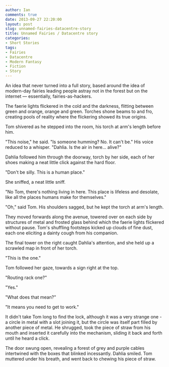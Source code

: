 ```yaml
---
author: Ian
comments: true
date: 2013-09-27 22:20:00
layout: post
slug: unnamed-fairies-datacentre-story
title: Unnamed Fairies / Datacentre story
categories:
- Short Stories
tags:
- Fairies
- Datacentre
- Modern Fantasy
- Fiction
- Story
---
```


<div class="notes">
<p>An idea that never turned into a full story, based around the idea of modern-day fairies leading people astray not in the forest but on the internet &mdash; essentially, fairies-as-hackers.</p>
</div>

The faerie lights flickered in the cold and the darkness, flitting between 
green and orange, orange and green. Torches shone beams to and fro, creating 
pools of reality where the flickering showed its true origins.

Tom shivered as he stepped into the room, his torch at arm's length before him.

"This noise," he said. "Is someone humming? No. It can't be." His voice reduced 
to a whisper. "Dahlia. Is the air in here... alive?"

Dahlia followed him through the doorway, torch by her side, each of her shoes 
making a neat little click against the hard floor.

"Don't be silly. This is a human place."

She sniffed, a neat little sniff.

"No Tom, there's nothing living in here. This place is lifeless and desolate, 
like all the places humans make for themselves."

"Oh," said Tom. His shoulders sagged, but he kept the torch at arm's length.

They moved forwards along the avenue, towered over on each side by structures of 
metal and frosted glass behind which the faerie lights flickered without pause. 
Tom's shuffling footsteps kicked up clouds of fine dust, each one eliciting a 
dainty cough from his companion.

The final tower on the right caught Dahlia's attention, and she held up a 
scrawled map in front of her torch.

"This is the one."

Tom followed her gaze, towards a sign right at the top.

"Routing rack one?"

"Yes."

"What does that mean?"

"It means you need to get to work."

It didn't take Tom long to find the lock, although it was a very strange one - a 
circle in metal with a slot joining it, but the circle was itself part filled by 
another piece of metal. He shrugged, took the piece of straw from his mouth and 
inserted it carefully into the mechanism, sliding it back and forth until he 
heard a click.

The door swung open, revealing a forest of grey and purple cables intertwined 
with the boxes that blinked incessantly. Dahlia smiled. Tom muttered under his 
breath, and went back to chewing his piece of straw.
